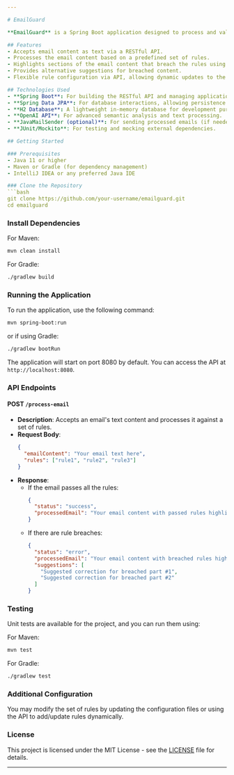 ```yaml
---

# EmailGuard

**EmailGuard** is a Spring Boot application designed to process and validate email content based on predefined semantic rules. The application checks the provided email text against a set of rules (e.g., grammatical accuracy, semantic clarity, market impact, etc.), and returns the text with feedback on which parts of the content pass or breach the rules. Breached sections are highlighted in red, and suggestions for corrections are provided.

## Features
- Accepts email content as text via a RESTful API.
- Processes the email content based on a predefined set of rules.
- Highlights sections of the email content that breach the rules using HTML tags (e.g., red for breaches, green for valid sections).
- Provides alternative suggestions for breached content.
- Flexible rule configuration via API, allowing dynamic updates to the rules set.

## Technologies Used
- **Spring Boot**: For building the RESTful API and managing application logic.
- **Spring Data JPA**: For database interactions, allowing persistence of rules and logs.
- **H2 Database**: A lightweight in-memory database for development purposes.
- **OpenAI API**: For advanced semantic analysis and text processing.
- **JavaMailSender (optional)**: For sending processed emails (if needed).
- **JUnit/Mockito**: For testing and mocking external dependencies.

## Getting Started

### Prerequisites
- Java 11 or higher
- Maven or Gradle (for dependency management)
- IntelliJ IDEA or any preferred Java IDE

### Clone the Repository
```bash
git clone https://github.com/your-username/emailguard.git
cd emailguard
```

### Install Dependencies
For Maven:
```bash
mvn clean install
```
For Gradle:
```bash
./gradlew build
```

### Running the Application
To run the application, use the following command:
```bash
mvn spring-boot:run
```
or if using Gradle:
```bash
./gradlew bootRun
```

The application will start on port 8080 by default. You can access the API at `http://localhost:8080`.

### API Endpoints
#### POST `/process-email`
- **Description**: Accepts an email's text content and processes it against a set of rules.
- **Request Body**:
  ```json
  {
    "emailContent": "Your email text here",
    "rules": ["rule1", "rule2", "rule3"]
  }
  ```
- **Response**:
  - If the email passes all the rules:
    ```json
    {
      "status": "success",
      "processedEmail": "Your email content with passed rules highlighted in green."
    }
    ```
  - If there are rule breaches:
    ```json
    {
      "status": "error",
      "processedEmail": "Your email content with breached rules highlighted in red.",
      "suggestions": [
        "Suggested correction for breached part #1",
        "Suggested correction for breached part #2"
      ]
    }
    ```

### Testing
Unit tests are available for the project, and you can run them using:

For Maven:
```bash
mvn test
```

For Gradle:
```bash
./gradlew test
```

### Additional Configuration
You may modify the set of rules by updating the configuration files or using the API to add/update rules dynamically.

### License
This project is licensed under the MIT License - see the [LICENSE](LICENSE) file for details.

---
```

